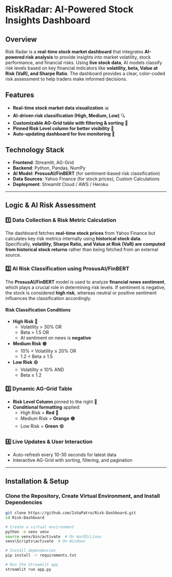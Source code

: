 # RiskRadar: AI-Powered Stock Insights Dashboard

## Overview

Risk Radar is a **real-time stock market dashboard** that integrates **AI-powered risk analysis** to provide insights into market volatility, stock performance, and financial risks. Using **live stock data**, AI models classify risk levels based on key financial indicators like **volatility, beta, Value at Risk (VaR), and Sharpe Ratio**. The dashboard provides a clear, color-coded risk assessment to help traders make informed decisions.

## Features

- **Real-time stock market data visualization** 📊  
- **AI-driven risk classification (High, Medium, Low)** 🔍  
- **Customizable AG-Grid table with filtering & sorting** 🔧  
- **Pinned Risk Level column for better visibility** 📌  
- **Auto-updating dashboard for live monitoring** 🔄  

## Technology Stack

- **Frontend**: Streamlit, AG-Grid  
- **Backend**: Python, Pandas, NumPy  
- **AI Model**: **ProsusAI/FinBERT** (for sentiment-based risk classification)  
- **Data Sources**: Yahoo Finance (for stock prices), Custom Calculations  
- **Deployment**: Streamlit Cloud / AWS / Heroku  

---

## Logic & AI Risk Assessment

### 1️⃣ **Data Collection & Risk Metric Calculation**

The dashboard fetches **real-time stock prices** from Yahoo Finance but calculates key risk metrics internally using **historical stock data**. Specifically, **volatility, Sharpe Ratio, and Value at Risk (VaR) are computed from historical stock returns** rather than being fetched from an external source.

### 2️⃣ **AI Risk Classification using ProsusAI/FinBERT**

The **ProsusAI/FinBERT** model is used to analyze **financial news sentiment**, which plays a crucial role in determining risk levels. If sentiment is negative, the stock is considered **high risk**, whereas neutral or positive sentiment influences the classification accordingly.

#### **Risk Classification Conditions**
- **High Risk** 🔴  
  - Volatility > 30% OR  
  - Beta > 1.5 OR  
  - AI sentiment on news is **negative**  
- **Medium Risk** 🟠  
  - 10% < Volatility ≤ 20% OR  
  - 1.2 < Beta ≤ 1.5  
- **Low Risk** 🟢  
  - Volatility ≤ 10% AND  
  - Beta ≤ 1.2  

### 3️⃣ **Dynamic AG-Grid Table**

- **Risk Level Column** pinned to the right 📌  
- **Conditional formatting** applied:  
  - High Risk = **Red** 🔴  
  - Medium Risk = **Orange** 🟠  
  - Low Risk = **Green** 🟢  

### 4️⃣ **Live Updates & User Interaction**

- Auto-refresh every 10-30 seconds for latest data  
- Interactive AG-Grid with sorting, filtering, and pagination  

---

## Installation & Setup

### **Clone the Repository, Create Virtual Environment, and Install Dependencies**

```bash
git clone https://github.com/IshaPatro/Risk-Dashboard.git
cd Risk-Dashboard

# Create a virtual environment
python -m venv venv
source venv/bin/activate  # On macOS/Linux
venv\Scripts\activate  # On Windows

# Install dependencies
pip install -r requirements.txt

# Run the Streamlit app
streamlit run app.py
```
